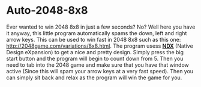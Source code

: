 # Auto-2048-8x8

Ever wanted to win 2048 8x8 in just a few seconds? No? Well here you have it anyway, this little program automatically spams the down, left and right arrow keys. This can be used to win fast in 2048 8x8 such as this one: http://2048game.com/variations/8x8.html.
The program usess [**NDX**](https://github.com/kris701/NDX) (Native Design eXpansion) to get a nice and pretty design.
Simply press the big start button and the program will begin to count down from 5. Then you need to tab into the 2048 game and make sure that you have that window active (Since this will spam your arrow keys at a very fast speed). Then you can simply sit back and relax as the program will win the game for you.
